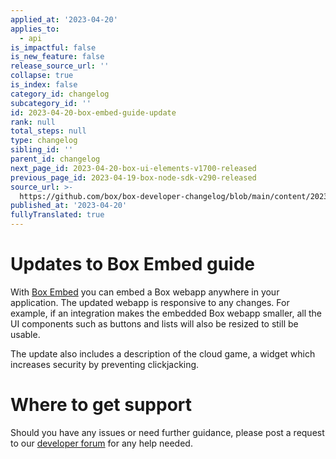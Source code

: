 ```yaml
---
applied_at: '2023-04-20'
applies_to:
  - api
is_impactful: false
is_new_feature: false
release_source_url: ''
collapse: true
is_index: false
category_id: changelog
subcategory_id: ''
id: 2023-04-20-box-embed-guide-update
rank: null
total_steps: null
type: changelog
sibling_id: ''
parent_id: changelog
next_page_id: 2023-04-20-box-ui-elements-v1700-released
previous_page_id: 2023-04-19-box-node-sdk-v290-released
source_url: >-
  https://github.com/box/box-developer-changelog/blob/main/content/2023/04-20-box-embed-guide-update.md
published_at: '2023-04-20'
fullyTranslated: true
---
```

# Updates to Box Embed guide

With [Box Embed][1] you can embed a Box webapp anywhere in your application. The updated webapp is responsive to any changes. For example, if an integration makes the embedded Box webapp smaller, all the UI components such as buttons and lists will also be resized to still be usable.

The update also includes a description of the cloud game, a widget which increases security by preventing clickjacking.

# Where to get support

Should you have any issues or need further guidance, please post a request to
our [developer forum][2] for any help needed.

[1]: g://embed/box-embed/

[2]: https://support.box.com/hc/en-us/community/topics/360001932973-Platform-and-Developer-Forum
